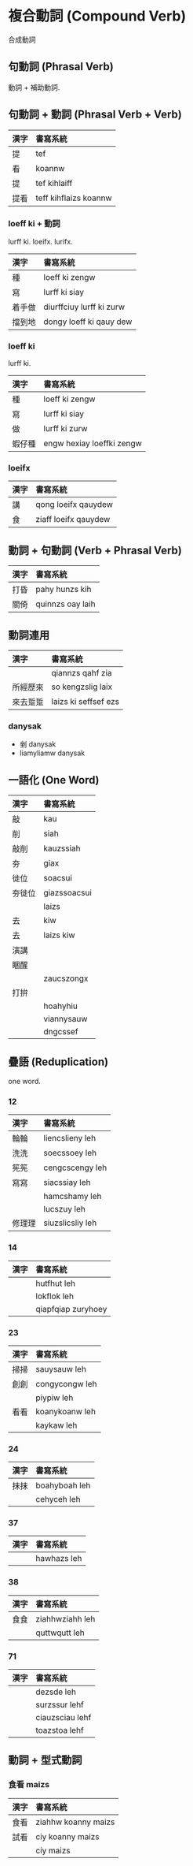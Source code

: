 # 複合動詞 (Compound Verb)

合成動詞

## 句動詞 (Phrasal Verb)

動詞 + 補助動詞.

## 句動詞 + 動詞 (Phrasal Verb + Verb)

| 漢字 | 書寫系統 |
| :--- | :--- |
| 提 | tef |
| 看 | koannw |
| 提 | tef kihlaiff |
| 提看 | teff kihflaizs koannw |

### loeff ki + 動詞

lurff ki. loeifx. lurifx.

| 漢字 | 書寫系統 |
| :--- | :--- |
| 種 | loeff ki zengw |
| 寫 | lurff ki siay |
| 着手做 | diurffciuy lurff ki zurw |
| 擋到地 | dongy loeff ki qauy dew |

### loeff ki

lurff ki.

| 漢字 | 書寫系統 |
| :--- | :--- |
| 種 | loeff ki zengw |
| 寫 | lurff ki siay |
| 做 | lurff ki zurw |
| 蝦仔種 | engw hexiay loeffki zengw |

### loeifx

| 漢字 | 書寫系統 |
| :--- | :--- |
| 講 | qong loeifx qauydew |
| 食 | ziaff loeifx qauydew |

## 動詞 + 句動詞 (Verb + Phrasal Verb)

| 漢字 | 書寫系統 |
| :--- | :--- |
| 打昏 | pahy hunzs kih |
| 關倚 | quinnzs oay laih |

## 動詞連用

| 漢字 | 書寫系統 |
| :--- | :--- |
|| qiannzs qahf zia |
| 所經歷來 | so kengzslig laix |
| 來去踅踅 | laizs ki seffsef ezs |

### danysak

* 剉 danysak
* liamyliamw danysak

## 一語化 (One Word)

| 漢字 | 書寫系統 |
| :--- | :--- |
| 敲 | kau |
| 削 | siah |
| 敲削 | kauzssiah |
| 夯 | giax |
| 徙位 | soacsui |
| 夯徙位 | giazssoacsui |
|| laizs |
| 去 | kiw |
| 去 | laizs kiw |
| 演講 ||
| 睏醒 ||
|| zaucszongx |
| 打拚 ||
|| hoahyhiu |
|| viannysauw |
|| dngcssef |

## 疊語 (Reduplication)

one word.

### 12

| 漢字 | 書寫系統 |
| :--- | :--- |
| 輪輪 | liencslieny leh |
| 洗洗 | soecssoey leh |
| 筅筅 | cengcscengy leh |
| 寫寫 | siacssiay leh |
|| hamcshamy leh |
|| lucszuy leh |
| 修理理 | siuzslicsliy leh |

### 14

| 漢字 | 書寫系統 |
| :--- | :--- |
|| hutfhut leh |
|| lokflok leh |
|| qiapfqiap zuryhoey |

### 23

| 漢字 | 書寫系統 |
| :--- | :--- |
| 掃掃 | sauysauw leh |
| 創創 | congycongw leh |
|| piypiw leh |
| 看看 | koanykoanw leh |
|| kaykaw leh |

### 24

| 漢字 | 書寫系統 |
| :--- | :--- |
| 抹抹 | boahyboah leh |
|| cehyceh leh |

### 37

| 漢字 | 書寫系統 |
| :--- | :--- |
|| hawhazs leh |

### 38

| 漢字 | 書寫系統 |
| :--- | :--- |
| 食食 | ziahhwziahh leh |
|| quttwqutt leh |

### 71

| 漢字 | 書寫系統 |
| :--- | :--- |
|| dezsde leh |
|| surzssur lehf |
|| ciauzsciau lehf |
|| toazstoa lehf |

## 動詞 + 型式動詞

### 食看 maizs

| 漢字 | 書寫系統 |
| :--- | :--- |
| 食看 | ziahhw koanny maizs |
| 試看 | ciy koanny maizs |
|| ciy maizs |
